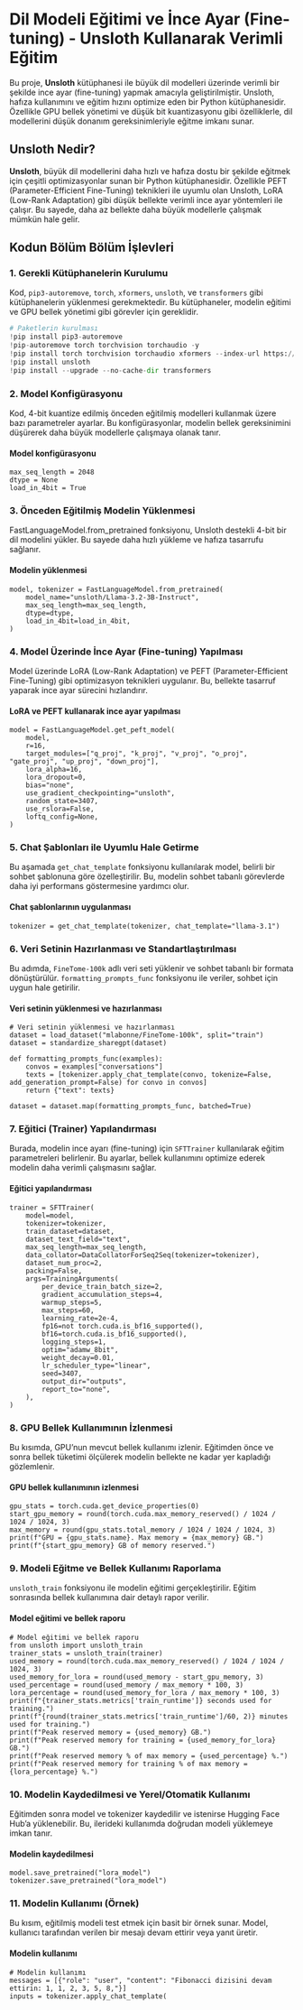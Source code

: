 # Dil Modeli Eğitimi ve İnce Ayar (Fine-tuning) - Unsloth Kullanarak Verimli Eğitim

Bu proje, **Unsloth** kütüphanesi ile büyük dil modelleri üzerinde verimli bir şekilde ince ayar (fine-tuning) yapmak amacıyla geliştirilmiştir. Unsloth, hafıza kullanımını ve eğitim hızını optimize eden bir Python kütüphanesidir. Özellikle GPU bellek yönetimi ve düşük bit kuantizasyonu gibi özelliklerle, dil modellerini düşük donanım gereksinimleriyle eğitme imkanı sunar.

## Unsloth Nedir?
**Unsloth**, büyük dil modellerini daha hızlı ve hafıza dostu bir şekilde eğitmek için çeşitli optimizasyonlar sunan bir Python kütüphanesidir. Özellikle PEFT (Parameter-Efficient Fine-Tuning) teknikleri ile uyumlu olan Unsloth, LoRA (Low-Rank Adaptation) gibi düşük bellekte verimli ince ayar yöntemleri ile çalışır. Bu sayede, daha az bellekte daha büyük modellerle çalışmak mümkün hale gelir.


## Kodun Bölüm Bölüm İşlevleri

### 1. Gerekli Kütüphanelerin Kurulumu

Kod, `pip3-autoremove`, `torch`, `xformers`, `unsloth`, ve `transformers` gibi kütüphanelerin yüklenmesi gerekmektedir. Bu kütüphaneler, modelin eğitimi ve GPU bellek yönetimi gibi görevler için gereklidir.

```python
# Paketlerin kurulması
!pip install pip3-autoremove
!pip-autoremove torch torchvision torchaudio -y
!pip install torch torchvision torchaudio xformers --index-url https://download.pytorch.org/whl/cu121
!pip install unsloth
!pip install --upgrade --no-cache-dir transformers
```

### 2. Model Konfigürasyonu
Kod, 4-bit kuantize edilmiş önceden eğitilmiş modelleri kullanmak üzere bazı parametreler ayarlar. Bu konfigürasyonlar, modelin bellek gereksinimini düşürerek daha büyük modellerle çalışmaya olanak tanır.

#### Model konfigürasyonu
```
max_seq_length = 2048
dtype = None
load_in_4bit = True
```

### 3. Önceden Eğitilmiş Modelin Yüklenmesi
FastLanguageModel.from_pretrained fonksiyonu, Unsloth destekli 4-bit bir dil modelini yükler. Bu sayede daha hızlı yükleme ve hafıza tasarrufu sağlanır.

#### Modelin yüklenmesi
```
model, tokenizer = FastLanguageModel.from_pretrained(
    model_name="unsloth/Llama-3.2-3B-Instruct",
    max_seq_length=max_seq_length,
    dtype=dtype,
    load_in_4bit=load_in_4bit,
)
```

### 4. Model Üzerinde İnce Ayar (Fine-tuning) Yapılması
Model üzerinde LoRA (Low-Rank Adaptation) ve PEFT (Parameter-Efficient Fine-Tuning) gibi optimizasyon teknikleri uygulanır. Bu, bellekte tasarruf yaparak ince ayar sürecini hızlandırır.

#### LoRA ve PEFT kullanarak ince ayar yapılması
```
model = FastLanguageModel.get_peft_model(
    model,
    r=16,
    target_modules=["q_proj", "k_proj", "v_proj", "o_proj", "gate_proj", "up_proj", "down_proj"],
    lora_alpha=16,
    lora_dropout=0,
    bias="none",
    use_gradient_checkpointing="unsloth",
    random_state=3407,
    use_rslora=False,
    loftq_config=None,
)
```

### 5. Chat Şablonları ile Uyumlu Hale Getirme
Bu aşamada `get_chat_template` fonksiyonu kullanılarak model, belirli bir sohbet şablonuna göre özelleştirilir. Bu, modelin sohbet tabanlı görevlerde daha iyi performans göstermesine yardımcı olur.

#### Chat şablonlarının uygulanması
```
tokenizer = get_chat_template(tokenizer, chat_template="llama-3.1")
```

### 6. Veri Setinin Hazırlanması ve Standartlaştırılması
Bu adımda, `FineTome-100k` adlı veri seti yüklenir ve sohbet tabanlı bir formata dönüştürülür. `formatting_prompts_func` fonksiyonu ile veriler, sohbet için uygun hale getirilir.
#### Veri setinin yüklenmesi ve hazırlanması
```
# Veri setinin yüklenmesi ve hazırlanması
dataset = load_dataset("mlabonne/FineTome-100k", split="train")
dataset = standardize_sharegpt(dataset)

def formatting_prompts_func(examples):
    convos = examples["conversations"]
    texts = [tokenizer.apply_chat_template(convo, tokenize=False, add_generation_prompt=False) for convo in convos]
    return {"text": texts}

dataset = dataset.map(formatting_prompts_func, batched=True)
```

### 7. Eğitici (Trainer) Yapılandırması
Burada, modelin ince ayarı (fine-tuning) için `SFTTrainer` kullanılarak eğitim parametreleri belirlenir. Bu ayarlar, bellek kullanımını optimize ederek modelin daha verimli çalışmasını sağlar.
#### Eğitici yapılandırması
```
trainer = SFTTrainer(
    model=model,
    tokenizer=tokenizer,
    train_dataset=dataset,
    dataset_text_field="text",
    max_seq_length=max_seq_length,
    data_collator=DataCollatorForSeq2Seq(tokenizer=tokenizer),
    dataset_num_proc=2,
    packing=False,
    args=TrainingArguments(
        per_device_train_batch_size=2,
        gradient_accumulation_steps=4,
        warmup_steps=5,
        max_steps=60,
        learning_rate=2e-4,
        fp16=not torch.cuda.is_bf16_supported(),
        bf16=torch.cuda.is_bf16_supported(),
        logging_steps=1,
        optim="adamw_8bit",
        weight_decay=0.01,
        lr_scheduler_type="linear",
        seed=3407,
        output_dir="outputs",
        report_to="none",
    ),
)
```

### 8. GPU Bellek Kullanımının İzlenmesi
Bu kısımda, GPU’nun mevcut bellek kullanımı izlenir. Eğitimden önce ve sonra bellek tüketimi ölçülerek modelin bellekte ne kadar yer kapladığı gözlemlenir.

#### GPU bellek kullanımının izlenmesi
```
gpu_stats = torch.cuda.get_device_properties(0)
start_gpu_memory = round(torch.cuda.max_memory_reserved() / 1024 / 1024 / 1024, 3)
max_memory = round(gpu_stats.total_memory / 1024 / 1024 / 1024, 3)
print(f"GPU = {gpu_stats.name}. Max memory = {max_memory} GB.")
print(f"{start_gpu_memory} GB of memory reserved.")
```

### 9. Modeli Eğitme ve Bellek Kullanımı Raporlama
`unsloth_train` fonksiyonu ile modelin eğitimi gerçekleştirilir. Eğitim sonrasında bellek kullanımına dair detaylı rapor verilir.
#### Model eğitimi ve bellek raporu
```
# Model eğitimi ve bellek raporu
from unsloth import unsloth_train
trainer_stats = unsloth_train(trainer)
used_memory = round(torch.cuda.max_memory_reserved() / 1024 / 1024 / 1024, 3)
used_memory_for_lora = round(used_memory - start_gpu_memory, 3)
used_percentage = round(used_memory / max_memory * 100, 3)
lora_percentage = round(used_memory_for_lora / max_memory * 100, 3)
print(f"{trainer_stats.metrics['train_runtime']} seconds used for training.")
print(f"{round(trainer_stats.metrics['train_runtime']/60, 2)} minutes used for training.")
print(f"Peak reserved memory = {used_memory} GB.")
print(f"Peak reserved memory for training = {used_memory_for_lora} GB.")
print(f"Peak reserved memory % of max memory = {used_percentage} %.")
print(f"Peak reserved memory for training % of max memory = {lora_percentage} %.")
```

### 10. Modelin Kaydedilmesi ve Yerel/Otomatik Kullanımı
Eğitimden sonra model ve tokenizer kaydedilir ve istenirse Hugging Face Hub’a yüklenebilir. Bu, ilerideki kullanımda doğrudan modeli yüklemeye imkan tanır.
#### Modelin kaydedilmesi
```
model.save_pretrained("lora_model")
tokenizer.save_pretrained("lora_model")
```

### 11. Modelin Kullanımı (Örnek)
Bu kısım, eğitilmiş modeli test etmek için basit bir örnek sunar. Model, kullanıcı tarafından verilen bir mesajı devam ettirir veya yanıt üretir.
#### Modelin kullanımı
```
# Modelin kullanımı
messages = [{"role": "user", "content": "Fibonacci dizisini devam ettirin: 1, 1, 2, 3, 5, 8,"}]
inputs = tokenizer.apply_chat_template(
```
